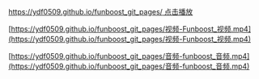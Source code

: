
[https://ydf0509.github.io/funboost_git_pages/ 点击播放](https://ydf0509.github.io/funboost_git_pages/)


[https://ydf0509.github.io/funboost_git_pages/视频-Funboost_视频.mp4](https://ydf0509.github.io/funboost_git_pages/视频-Funboost_视频.mp4)

[https://ydf0509.github.io/funboost_git_pages/音频-funboost_音频.mp4](https://ydf0509.github.io/funboost_git_pages/音频-funboost_音频.mp4)